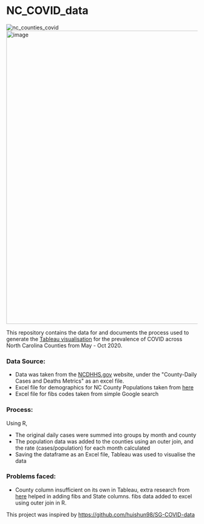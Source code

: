 # NC_COVID_data

![nc_counties_covid](https://user-images.githubusercontent.com/54029190/201450287-bdf96e3a-a049-443b-b9ee-57e77fba7133.gif)
<img width="770" alt="image" src="https://user-images.githubusercontent.com/54029190/201451091-1351da5d-25ad-457a-b250-4fae3959a751.png">

This repository contains the data for and documents the process used to generate the [Tableau visualisation](https://public.tableau.com/app/profile/amanda.lim2824/viz/NCCountiesCOVIDSpread/COVID-19NCCountiesSheet?publish=yes) for the prevalence of COVID across North Carolina Counties from May - Oct 2020.

### Data Source:
- Data was taken from the [NCDHHS.gov](https://covid19.ncdhhs.gov/dashboard/data-behind-dashboards) website,
under the "County-Daily Cases and Deaths Metrics" as an excel file.
- Excel file for demographics for NC County Populations taken from [here](https://www.northcarolina-demographics.com/counties_by_population)
- Excel file for fibs codes taken from simple Google search

### Process:
Using R,
- The original daily cases were summed into groups by month and county
- The population data was added to the counties using an outer join, and the rate (cases/population) for each month calculated
- Saving the dataframe as an Excel file, Tableau was used to visualise the data

### Problems faced:
- County column insufficient on its own in Tableau, extra research from [here](https://kb.tableau.com/articles/howto/plotting-u-s-5-digit-fips-county-code) helped in adding fibs and State columns.
fibs data added to excel using outer join in R.

This project was inspired by https://github.com/huishun98/SG-COVID-data
